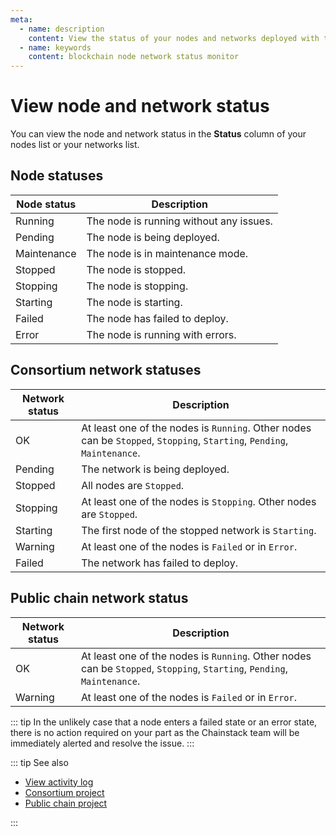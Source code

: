 ```yaml
---
meta:
  - name: description
    content: View the status of your nodes and networks deployed with the Chainstack managed blockchain services.
  - name: keywords
    content: blockchain node network status monitor
---
```


# View node and network status

You can view the node and network status in the **Status** column of your nodes list or your networks list.

## Node statuses

| Node status | Description                              |
|-------------|------------------------------------------|
| Running     | The node is running without any issues.  |
| Pending     | The node is being deployed.              |
| Maintenance | The node is in maintenance mode.         |
| Stopped     | The node is stopped.                     |
| Stopping    | The node is stopping.                    |
| Starting    | The node is starting.                    |
| Failed      | The node has failed to deploy.           |
| Error       | The node is running with errors.         |

## Consortium network statuses

| Network status | Description                                                                                                             |
|----------------|-------------------------------------------------------------------------------------------------------------------------|
| OK             | At least one of the nodes is `Running`. Other nodes can be `Stopped`, `Stopping`, `Starting`, `Pending`, `Maintenance`. |
| Pending        | The network is being deployed.                                                                                          |
| Stopped        | All nodes are `Stopped`.                                                                                                |
| Stopping       | At least one of the nodes is `Stopping`. Other nodes are `Stopped`.                                                     |
| Starting       | The first node of the stopped  network is `Starting`.                                                                   |
| Warning        | At least one of the nodes is `Failed` or in `Error`.                                                                    |
| Failed         | The network has failed to deploy.                                                                                       |

## Public chain network status

| Network status | Description                                                                                                             |
|----------------|-------------------------------------------------------------------------------------------------------------------------|
| OK             | At least one of the nodes is `Running`. Other nodes can be `Stopped`, `Stopping`, `Starting`, `Pending`, `Maintenance`. |
| Warning        | At least one of the nodes is `Failed` or in `Error`.                                                                    |

::: tip
In the unlikely case that a node enters a failed state or an error state, there is no action required on your part as the Chainstack team will be immediately alerted and resolve the issue.
:::

::: tip See also

* [View activity log](/platform/view-activity-log)
* [Consortium project](/glossary/consortium-project)
* [Public chain project](/glossary/public-chain-project)

:::

